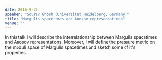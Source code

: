 ```yaml
---
date: 2016-9-20
speaker: "Sourav Ghosh (Universitat Heidelberg, Germany)"
title: "Margulis spacetimes and Anosov representations"
venue: ""
---
```

In this talk I will describe the interrelationship between
Margulis spacetimes and Anosov representations. Moreover, I will define
the pressure metric on the moduli space of Margulis spacetimes and sketch
some of it's properties.
